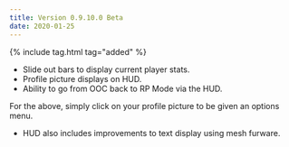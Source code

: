 ```yaml
---
title: Version 0.9.10.0 Beta
date: 2020-01-25
---
```

{% include tag.html tag="added" %}

- Slide out bars to display current player stats.
- Profile picture displays on HUD. 
- Ability to go from OOC back to RP Mode via the HUD.

For the above, simply click on your profile picture to be given an options menu.

- HUD also includes improvements to text display using mesh furware.

